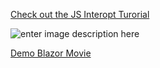 [Check out the JS Interopt Turorial](https://youtu.be/HcVfL9o4LUw)

![enter image description here](https://i9.ytimg.com/vi_webp/HcVfL9o4LUw/mqdefault.webp?v=65b7eaa2&sqp=CNy44K0G&rs=AOn4CLCYV64dWqNSdSdLjcSrapZeDHWjNw)

[Demo Blazor Movie](https://cf-blazormovie.netlify.app/)
